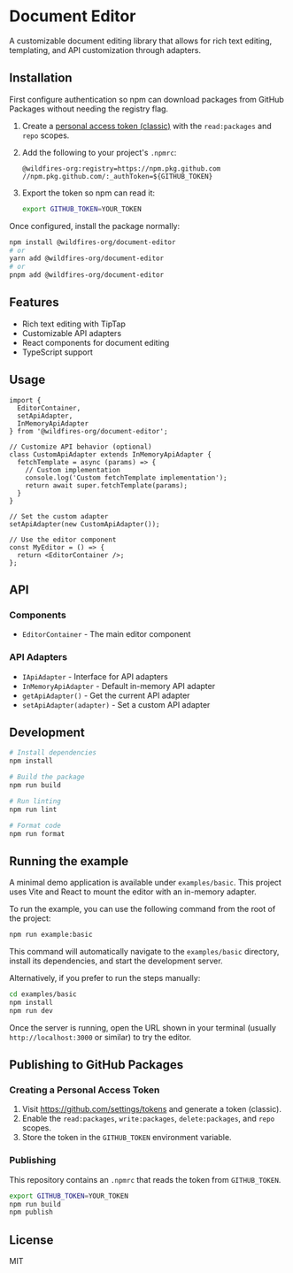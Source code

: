 # Document Editor

A customizable document editing library that allows for rich text editing, templating, and API customization through adapters.

## Installation

First configure authentication so npm can download packages from GitHub Packages without needing the registry flag.

1. Create a [personal access token (classic)](https://github.com/settings/tokens?type=classic)
   with the `read:packages` and `repo` scopes.
2. Add the following to your project's `.npmrc`:

   ```
   @wildfires-org:registry=https://npm.pkg.github.com
   //npm.pkg.github.com/:_authToken=${GITHUB_TOKEN}
   ```

3. Export the token so npm can read it:

   ```bash
   export GITHUB_TOKEN=YOUR_TOKEN
   ```

Once configured, install the package normally:

```bash
npm install @wildfires-org/document-editor
# or
yarn add @wildfires-org/document-editor
# or
pnpm add @wildfires-org/document-editor
```


## Features

- Rich text editing with TipTap
- Customizable API adapters
- React components for document editing
- TypeScript support

## Usage

```tsx
import {
  EditorContainer,
  setApiAdapter,
  InMemoryApiAdapter
} from '@wildfires-org/document-editor';

// Customize API behavior (optional)
class CustomApiAdapter extends InMemoryApiAdapter {
  fetchTemplate = async (params) => {
    // Custom implementation
    console.log('Custom fetchTemplate implementation');
    return await super.fetchTemplate(params);
  }
}

// Set the custom adapter
setApiAdapter(new CustomApiAdapter());

// Use the editor component
const MyEditor = () => {
  return <EditorContainer />;
};
```

## API

### Components

- `EditorContainer` - The main editor component

### API Adapters

- `IApiAdapter` - Interface for API adapters
- `InMemoryApiAdapter` - Default in-memory API adapter
- `getApiAdapter()` - Get the current API adapter
- `setApiAdapter(adapter)` - Set a custom API adapter

## Development

```bash
# Install dependencies
npm install

# Build the package
npm run build

# Run linting
npm run lint

# Format code
npm run format
```

## Running the example

A minimal demo application is available under `examples/basic`. This project uses Vite
and React to mount the editor with an in-memory adapter.

To run the example, you can use the following command from the root of the project:

```bash
npm run example:basic
```

This command will automatically navigate to the `examples/basic` directory, install its dependencies, and start the development server.

Alternatively, if you prefer to run the steps manually:

```bash
cd examples/basic
npm install
npm run dev
```

Once the server is running, open the URL shown in your terminal (usually `http://localhost:3000` or similar) to try the editor.

## Publishing to GitHub Packages

### Creating a Personal Access Token

1. Visit <https://github.com/settings/tokens> and generate a token (classic).
2. Enable the `read:packages`, `write:packages`, `delete:packages`, and `repo` scopes.
3. Store the token in the `GITHUB_TOKEN` environment variable.

### Publishing

This repository contains an `.npmrc` that reads the token from `GITHUB_TOKEN`.

```bash
export GITHUB_TOKEN=YOUR_TOKEN
npm run build
npm publish
```

## License

MIT
